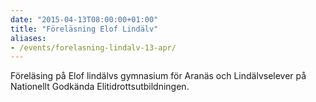 ```yaml
---
date: "2015-04-13T08:00:00+01:00"
title: "Föreläsning Elof Lindälv"
aliases:
- /events/forelasning-lindalv-13-apr/
---
```

Föreläsing på Elof lindälvs gymnasium för Aranäs och Lindälvselever på Nationellt Godkända Elitidrottsutbildningen.
<!--more-->
